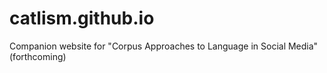 # catlism.github.io
Companion website for "Corpus Approaches to Language in Social Media" (forthcoming)
